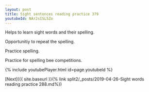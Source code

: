 ```yaml
---
layout: post
title: Sight sentences reading practice 379
youtubeId: NAr2sISL5Zo
---
```

 
 
Helps to learn sight words and their spelling.

Opportunitiy to repeat the spelling. 

Practice spelling. 
 
Practice for spelling bee competitions. 
 
{% include youtubePlayer.html id=page.youtubeId %}
 
 

[Next]({{ site.baseurl }}{% link  split2/_posts/2019-04-26-Sight words reading practice 288.md%})
 
